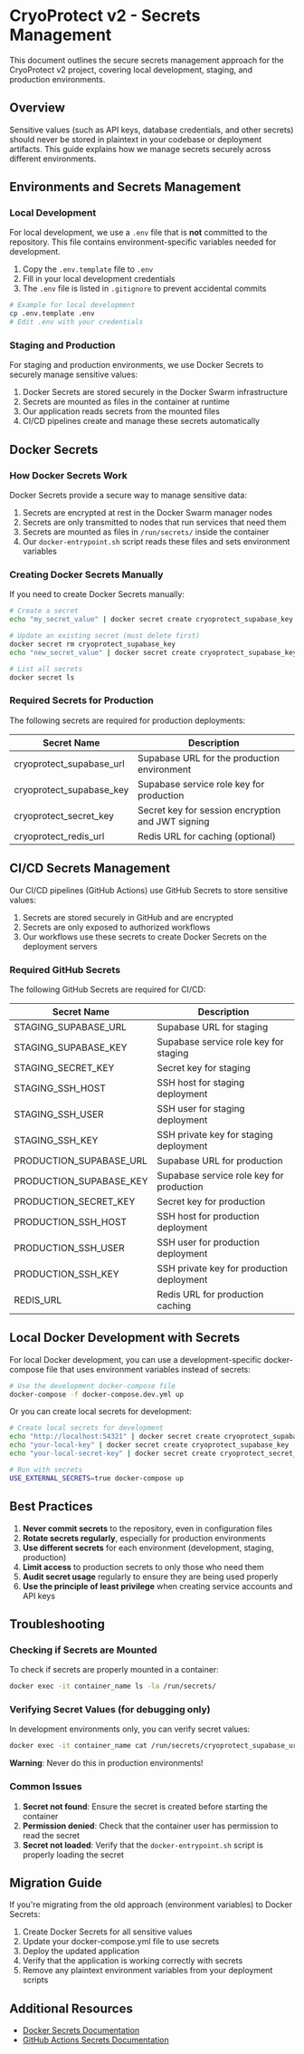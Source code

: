 # CryoProtect v2 - Secrets Management

This document outlines the secure secrets management approach for the CryoProtect v2 project, covering local development, staging, and production environments.

## Overview

Sensitive values (such as API keys, database credentials, and other secrets) should never be stored in plaintext in your codebase or deployment artifacts. This guide explains how we manage secrets securely across different environments.

## Environments and Secrets Management

### Local Development

For local development, we use a `.env` file that is **not** committed to the repository. This file contains environment-specific variables needed for development.

1. Copy the `.env.template` file to `.env`
2. Fill in your local development credentials
3. The `.env` file is listed in `.gitignore` to prevent accidental commits

```bash
# Example for local development
cp .env.template .env
# Edit .env with your credentials
```

### Staging and Production

For staging and production environments, we use Docker Secrets to securely manage sensitive values:

1. Docker Secrets are stored securely in the Docker Swarm infrastructure
2. Secrets are mounted as files in the container at runtime
3. Our application reads secrets from the mounted files
4. CI/CD pipelines create and manage these secrets automatically

## Docker Secrets

### How Docker Secrets Work

Docker Secrets provide a secure way to manage sensitive data:

1. Secrets are encrypted at rest in the Docker Swarm manager nodes
2. Secrets are only transmitted to nodes that run services that need them
3. Secrets are mounted as files in `/run/secrets/` inside the container
4. Our `docker-entrypoint.sh` script reads these files and sets environment variables

### Creating Docker Secrets Manually

If you need to create Docker Secrets manually:

```bash
# Create a secret
echo "my_secret_value" | docker secret create cryoprotect_supabase_key -

# Update an existing secret (must delete first)
docker secret rm cryoprotect_supabase_key
echo "new_secret_value" | docker secret create cryoprotect_supabase_key -

# List all secrets
docker secret ls
```

### Required Secrets for Production

The following secrets are required for production deployments:

| Secret Name | Description |
|-------------|-------------|
| cryoprotect_supabase_url | Supabase URL for the production environment |
| cryoprotect_supabase_key | Supabase service role key for production |
| cryoprotect_secret_key | Secret key for session encryption and JWT signing |
| cryoprotect_redis_url | Redis URL for caching (optional) |

## CI/CD Secrets Management

Our CI/CD pipelines (GitHub Actions) use GitHub Secrets to store sensitive values:

1. Secrets are stored securely in GitHub and are encrypted
2. Secrets are only exposed to authorized workflows
3. Our workflows use these secrets to create Docker Secrets on the deployment servers

### Required GitHub Secrets

The following GitHub Secrets are required for CI/CD:

| Secret Name | Description |
|-------------|-------------|
| STAGING_SUPABASE_URL | Supabase URL for staging |
| STAGING_SUPABASE_KEY | Supabase service role key for staging |
| STAGING_SECRET_KEY | Secret key for staging |
| STAGING_SSH_HOST | SSH host for staging deployment |
| STAGING_SSH_USER | SSH user for staging deployment |
| STAGING_SSH_KEY | SSH private key for staging deployment |
| PRODUCTION_SUPABASE_URL | Supabase URL for production |
| PRODUCTION_SUPABASE_KEY | Supabase service role key for production |
| PRODUCTION_SECRET_KEY | Secret key for production |
| PRODUCTION_SSH_HOST | SSH host for production deployment |
| PRODUCTION_SSH_USER | SSH user for production deployment |
| PRODUCTION_SSH_KEY | SSH private key for production deployment |
| REDIS_URL | Redis URL for production caching |

## Local Docker Development with Secrets

For local Docker development, you can use a development-specific docker-compose file that uses environment variables instead of secrets:

```bash
# Use the development docker-compose file
docker-compose -f docker-compose.dev.yml up
```

Or you can create local secrets for development:

```bash
# Create local secrets for development
echo "http://localhost:54321" | docker secret create cryoprotect_supabase_url -
echo "your-local-key" | docker secret create cryoprotect_supabase_key -
echo "your-local-secret-key" | docker secret create cryoprotect_secret_key -

# Run with secrets
USE_EXTERNAL_SECRETS=true docker-compose up
```

## Best Practices

1. **Never commit secrets** to the repository, even in configuration files
2. **Rotate secrets regularly**, especially for production environments
3. **Use different secrets** for each environment (development, staging, production)
4. **Limit access** to production secrets to only those who need them
5. **Audit secret usage** regularly to ensure they are being used properly
6. **Use the principle of least privilege** when creating service accounts and API keys

## Troubleshooting

### Checking if Secrets are Mounted

To check if secrets are properly mounted in a container:

```bash
docker exec -it container_name ls -la /run/secrets/
```

### Verifying Secret Values (for debugging only)

In development environments only, you can verify secret values:

```bash
docker exec -it container_name cat /run/secrets/cryoprotect_supabase_url
```

**Warning**: Never do this in production environments!

### Common Issues

1. **Secret not found**: Ensure the secret is created before starting the container
2. **Permission denied**: Check that the container user has permission to read the secret
3. **Secret not loaded**: Verify that the `docker-entrypoint.sh` script is properly loading the secret

## Migration Guide

If you're migrating from the old approach (environment variables) to Docker Secrets:

1. Create Docker Secrets for all sensitive values
2. Update your docker-compose.yml file to use secrets
3. Deploy the updated application
4. Verify that the application is working correctly with secrets
5. Remove any plaintext environment variables from your deployment scripts

## Additional Resources

- [Docker Secrets Documentation](https://docs.docker.com/engine/swarm/secrets/)
- [GitHub Actions Secrets Documentation](https://docs.github.com/en/actions/security-guides/encrypted-secrets)